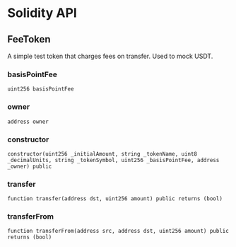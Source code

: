 # Solidity API

## FeeToken

A simple test token that charges fees on transfer. Used to mock USDT.

### basisPointFee

```solidity
uint256 basisPointFee
```

### owner

```solidity
address owner
```

### constructor

```solidity
constructor(uint256 _initialAmount, string _tokenName, uint8 _decimalUnits, string _tokenSymbol, uint256 _basisPointFee, address _owner) public
```

### transfer

```solidity
function transfer(address dst, uint256 amount) public returns (bool)
```

### transferFrom

```solidity
function transferFrom(address src, address dst, uint256 amount) public returns (bool)
```

